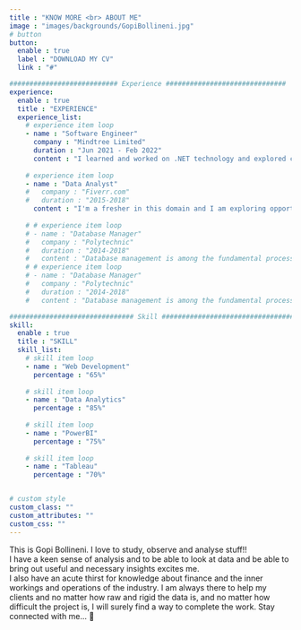 ```yaml
---
title : "KNOW MORE <br> ABOUT ME"
image : "images/backgrounds/GopiBollineni.jpg"
# button
button:
  enable : true
  label : "DOWNLOAD MY CV"
  link : "#"

########################### Experience ##############################
experience:
  enable : true
  title : "EXPERIENCE"
  experience_list:
    # experience item loop
    - name : "Software Engineer"
      company : "Mindtree Limited"
      duration : "Jun 2021 - Feb 2022"
      content : "I learned and worked on .NET technology and explored creating websites using ASP.NET and Node.js"
      
    # experience item loop
    - name : "Data Analyst"
    #   company : "Fiverr.com"
    #   duration : "2015-2018"
      content : "I'm a fresher in this domain and I am exploring opportunities in this field at this time."
      
    # # experience item loop
    # - name : "Database Manager"
    #   company : "Polytechnic"
    #   duration : "2014-2018"
    #   content : "Database management is among the fundamental processes in the software field of computing. I know MS Access very well."
    # # experience item loop
    # - name : "Database Manager"
    #   company : "Polytechnic"
    #   duration : "2014-2018"
    #   content : "Database management is among the fundamental processes in the software field of computing. I know MS Access very well."

############################### Skill #################################
skill:
  enable : true
  title : "SKILL"
  skill_list:
    # skill item loop
    - name : "Web Development"
      percentage : "65%"
      
    # skill item loop
    - name : "Data Analytics"
      percentage : "85%"
      
    # skill item loop
    - name : "PowerBI"
      percentage : "75%"
      
    # skill item loop
    - name : "Tableau"
      percentage : "70%"


# custom style
custom_class: "" 
custom_attributes: "" 
custom_css: ""
---
```


This is Gopi Bollineni. I love to study, observe and analyse stuff!!<br>
I have a keen sense of analysis and to be able to look at data and be able to bring out useful and necessary insights excites me.<br>
I also have an acute thirst for knowledge about finance and the inner workings and operations of the industry.
I am always there to help my clients and no matter how raw and rigid the data is, and no matter how difficult the project is, I will surely find a way to complete the work.
Stay connected with me... 🤗